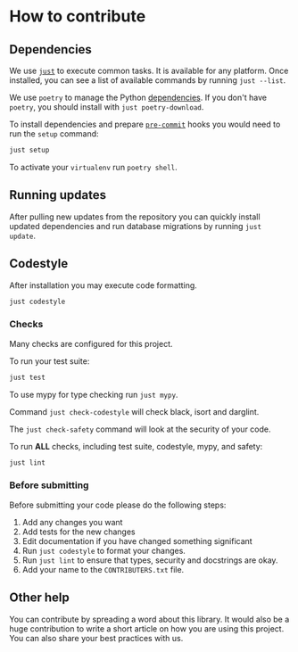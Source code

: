 # How to contribute

## Dependencies

We use [`just`](https://github.com/casey/just) to execute common tasks. It is available for any platform. Once installed, you can see a list of available commands by running `just --list`.

We use `poetry` to manage the Python [dependencies](https://github.com/python-poetry/poetry).
If you don't have `poetry`, you should install with `just poetry-download`.

To install dependencies and prepare [`pre-commit`](https://pre-commit.com/) hooks you would need to run the `setup` command:

```bash
just setup
```

To activate your `virtualenv` run `poetry shell`.

## Running updates

After pulling new updates from the repository you can quickly install updated dependencies and run database migrations by running `just update`.

## Codestyle

After installation you may execute code formatting.

```bash
just codestyle
```

### Checks

Many checks are configured for this project.

To run your test suite:

```bash
just test
```

To use mypy for type checking run `just mypy`.

Command `just check-codestyle` will check black, isort and darglint.

The `just check-safety` command will look at the security of your code.

To run **ALL** checks, including test suite, codestyle, mypy, and safety:

```bash
just lint
```

### Before submitting

Before submitting your code please do the following steps:

1. Add any changes you want
2. Add tests for the new changes
3. Edit documentation if you have changed something significant
4. Run `just codestyle` to format your changes.
5. Run `just lint` to ensure that types, security and docstrings are okay.
6. Add your name to the `CONTRIBUTERS.txt` file.

## Other help

You can contribute by spreading a word about this library.
It would also be a huge contribution to write
a short article on how you are using this project.
You can also share your best practices with us.
